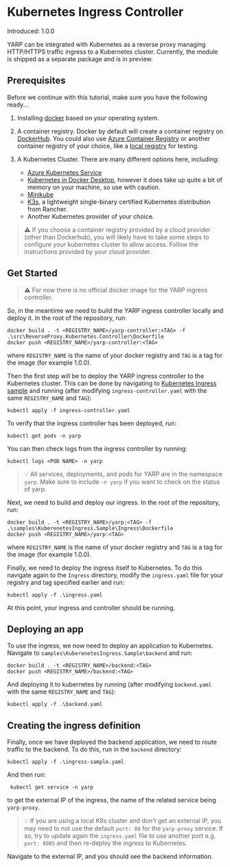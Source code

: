 # Kubernetes Ingress Controller

Introduced: 1.0.0

YARP can be integrated with Kubernetes as a reverse proxy managing HTTP/HTTPS traffic ingress to a Kubernetes cluster. Currently, the module is shipped as a separate package and is in preview.

## Prerequisites

Before we continue with this tutorial, make sure you have the following ready...

1. Installing [docker](https://docs.docker.com/install/) based on your operating system.

2. A container registry. Docker by default will create a container registry on [DockerHub](https://hub.docker.com/). You could also use [Azure Container Registry](https://docs.microsoft.com/en-us/azure/aks/tutorial-kubernetes-prepare-acr) or another container registry of your choice, like a [local registry](https://docs.docker.com/registry/deploying/#run-a-local-registry) for testing.

3. A Kubernetes Cluster. There are many different options here, including:
    - [Azure Kubernetes Service](https://docs.microsoft.com/en-us/azure/aks/tutorial-kubernetes-deploy-cluster)
    - [Kubernetes in Docker Desktop](https://www.docker.com/blog/docker-windows-desktop-now-kubernetes/), however it does take up quite a bit of memory on your machine, so use with caution.
    - [Minikube](https://kubernetes.io/docs/tasks/tools/install-minikube/)
    - [K3s](https://k3s.io), a lightweight single-binary certified Kubernetes distribution from Rancher.
    - Another Kubernetes provider of your choice.

> :warning: If you choose a container registry provided by a cloud provider (other than Dockerhub), you will likely have to take some steps to configure your kubernetes cluster to allow access. Follow the instructions provided by your cloud provider.

## Get Started

> :warning: For now there is no official docker image for the YARP ingress controller.

So, in the meantime we need to build the YARP ingress controller locally and deploy it. In the root of the repository, run:

```
docker build . -t <REGISTRY_NAME>/yarp-controller:<TAG> -f .\src\ReverseProxy.Kubernetes.Controller\Dockerfile
docker push <REGISTRY_NAME>/yarp-controller:<TAG>
```

where `REGISTRY_NAME` is the name of your docker registry and `TAG` is a tag for the image (for example 1.0.0).

Then the first step will be to deploy the YARP ingress controller to the Kubernetes cluster. This can be done by navigating to [Kubernetes Ingress sample](../../../samples/KuberenetesIngress.Sample/Ingress)
and running (after modifying `ingress-controller.yaml` with the same `REGISTRY_NAME` and `TAG`):

```
kubectl apply -f ingress-controller.yaml
```

To verify that the ingress controller has been deployed, run:

```
kubectl get pods -n yarp
```

You can then check logs from the ingress controller by running:

```
kubectl logs <POD NAME> -n yarp
```

> :bulb: All services, deployments, and pods for YARP are in the namespace `yarp`. Make sure to include `-n yarp` if you want to check on the status of yarp.

Next, we need to build and deploy our ingress. In the root of the repository, run:

```
docker build . -t <REGISTRY_NAME>/yarp:<TAG> -f .\samples\KuberenetesIngress.Sample\Ingress\Dockerfile
docker push <REGISTRY_NAME>/yarp:<TAG>
```

where `REGISTRY_NAME` is the name of your docker registry and `TAG` is a tag for the image (for example 1.0.0).

Finally, we need to deploy the ingress itself to Kubernetes. To do this navigate again to the `Ingress` directory, modify the `ingress.yaml` file for your registry and tag specified earlier and run:

```
kubectl apply -f .\ingress.yaml
```

At this point, your ingress and controller should be running.

## Deploying an app

To use the ingress, we now need to deploy an application to Kubernetes. Navigate to `samples\KuberenetesIngress.Sample\backend` and run:

```
docker build . -t <REGISTRY_NAME>/backend:<TAG>
docker push <REGISTRY_NAME>/backend:<TAG>
```

And deploying it to kubernetes by running (after modifying `backend.yaml` with the same `REGISTRY_NAME` and `TAG`):

```
kubectl apply -f .\backend.yaml
```

## Creating the ingress definition

Finally, once we have deployed the backend application, we need to route traffic to the backend. To do this, run in the `backend` directory:

```
kubectl apply -f .\ingress-sample.yaml
```

And then run:

```
 kubectl get service -n yarp
```

to get the external IP of the ingress, the name of the related service being `yarp-proxy`.

> :bulb: If you are using a local K8s cluster and don't get an external IP, you may need to not use the default `port: 80` for the `yarp-proxy` service.
If so, try to update again the `ingress.yaml` file to use another port e.g. `port: 8085` and then re-deploy the ingress to Kubernetes.

Navigate to the external IP, and you should see the backend information.
